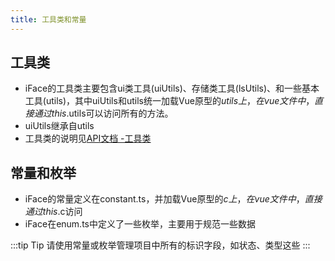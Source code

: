 ```yaml
---
title: 工具类和常量
---
```


## 工具类

* iFace的工具类主要包含ui类工具\(uiUtils\)、存储类工具\(lsUtils\)、和一些基本工具\(utils\)，其中uiUtils和utils统一加载Vue原型的$utils上，在vue文件中，直接通过  this.$utils可以访问所有的方法。
* uiUtils继承自utils
* 工具类的说明见[API文档 -工具类](/api/utils.md)

## 常量和枚举

* iFace的常量定义在constant.ts，并加载Vue原型的$c上，在vue文件中，直接通过this.$c访问
* iFace在enum.ts中定义了一些枚举，主要用于规范一些数据

:::tip Tip
请使用常量或枚举管理项目中所有的标识字段，如状态、类型这些
:::
